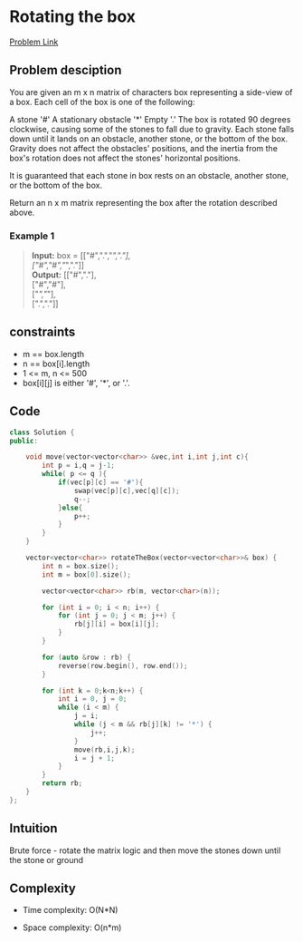 # Rotating the box
[Problem Link](https://leetcode.com/problems/rotating-the-box/?envType=daily-question&envId=2024-11-23)

## Problem desciption 
You are given an m x n matrix of characters box representing a side-view of a box. Each cell of the box is one of the following:

A stone '#'
A stationary obstacle '*'
Empty '.'
The box is rotated 90 degrees clockwise, causing some of the stones to fall due to gravity. Each stone falls down until it lands on an obstacle, another stone, or the bottom of the box. Gravity does not affect the obstacles' positions, and the inertia from the box's rotation does not affect the stones' horizontal positions.

It is guaranteed that each stone in box rests on an obstacle, another stone, or the bottom of the box.

Return an n x m matrix representing the box after the rotation described above.


### Example 1
> **Input:** box = [["#",".","*","."],<br>
>               ["#","#","*","."]]<br>
> **Output:** [["#","."],<br>
>          ["#","#"],<br>
>          ["*","*"],<br>
>          [".","."]]<br>


## constraints
* m == box.length
* n == box[i].length
* 1 <= m, n <= 500
* box[i][j] is either '#', '*', or '.'.

## Code
```cpp
class Solution {
public:

    void move(vector<vector<char>> &vec,int i,int j,int c){
        int p = i,q = j-1;
        while( p <= q ){
            if(vec[p][c] == '#'){
                swap(vec[p][c],vec[q][c]);
                q--;
            }else{
                p++;
            }
        }
    }

    vector<vector<char>> rotateTheBox(vector<vector<char>>& box) {
        int n = box.size();
        int m = box[0].size();

        vector<vector<char>> rb(m, vector<char>(n));

        for (int i = 0; i < n; i++) {
            for (int j = 0; j < m; j++) {
                rb[j][i] = box[i][j];
            }
        }

        for (auto &row : rb) {
            reverse(row.begin(), row.end());
        }

        for (int k = 0;k<n;k++) {
            int i = 0, j = 0;
            while (i < m) {
                j = i;
                while (j < m && rb[j][k] != '*') {
                    j++;
                }
                move(rb,i,j,k);
                i = j + 1;
            }
        }
        return rb;
    }
};
```

## Intuition
Brute force - rotate the matrix logic and then move the stones down until the stone or ground


## Complexity
- Time complexity: O(N*N)


- Space complexity: O(n*m)

